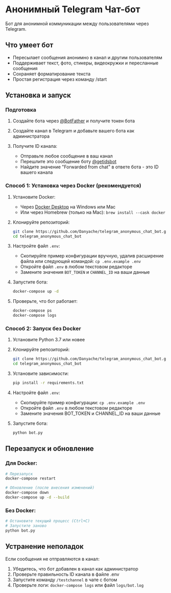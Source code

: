 # Анонимный Telegram Чат-бот

Бот для анонимной коммуникации между пользователями через Telegram.

## Что умеет бот

- Пересылает сообщения анонимно в канал и другим пользователям
- Поддерживает текст, фото, стикеры, видеокружки и пересланные сообщения
- Сохраняет форматирование текста
- Простая регистрация через команду /start

## Установка и запуск

### Подготовка

1. Создайте бота через [@BotFather](https://t.me/botfather) и получите токен бота

2. Создайте канал в Telegram и добавьте вашего бота как администратора

3. Получите ID канала:
   - Отправьте любое сообщение в ваш канал
   - Перешлите это сообщение боту [@getidsbot](https://t.me/getidsbot)
   - Найдите значение "Forwarded from chat" в ответе бота - это ID вашего канала

### Способ 1: Установка через Docker (рекомендуется)

1. Установите Docker:
   - Через [Docker Desktop](https://www.docker.com/products/docker-desktop/) на Windows или Mac
   - Или через Homebrew (только на Mac): `brew install --cask docker`

2. Клонируйте репозиторий:
   ```bash
   git clone https://github.com/Danyache/telegram_anonymous_chat_bot.git
   cd telegram_anonymous_chat_bot
   ```

3. Настройте файл `.env`:
   - Скопируйте пример конфигурации вручную, удалив расширение файла или следующей командой: `cp .env.example .env`
   - Откройте файл `.env` в любом текстовом редакторе
   - Замените значения `BOT_TOKEN` и `CHANNEL_ID` на ваши данные

4. Запустите бота:
   ```bash
   docker-compose up -d
   ```

5. Проверьте, что бот работает:
   ```bash
   docker-compose ps
   docker-compose logs
   ```

### Способ 2: Запуск без Docker

1. Установите Python 3.7 или новее

2. Клонируйте репозиторий:
   ```bash
   git clone https://github.com/Danyache/telegram_anonymous_chat_bot.git
   cd telegram_anonymous_chat_bot
   ```

3. Установите зависимости:
   ```bash
   pip install -r requirements.txt
   ```

4. Настройте файл `.env`:
   - Скопируйте пример конфигурации: `cp .env.example .env`
   - Откройте файл `.env` в любом текстовом редакторе
   - Замените значения BOT_TOKEN и CHANNEL_ID на ваши данные

5. Запустите бота:
   ```bash
   python bot.py
   ```

## Перезапуск и обновление

### Для Docker:

```bash
# Перезапуск
docker-compose restart

# Обновление (после внесения изменений)
docker-compose down
docker-compose up -d --build
```

### Без Docker:

```bash
# Остановите текущий процесс (Ctrl+C)
# Запустите заново
python bot.py
```

## Устранение неполадок

Если сообщения не отправляются в канал:
1. Убедитесь, что бот добавлен в канал как администратор
2. Проверьте правильность ID канала в файле .env
3. Запустите команду `/testchannel` в чате с ботом
4. Проверьте логи: `docker-compose logs` или файл `logs/bot.log`

